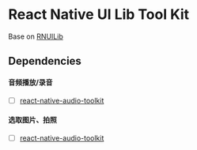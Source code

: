 # React Native UI Lib Tool Kit

Base on [RNUILib](https://github.com/wix/react-native-ui-lib)

## Dependencies

#### 音频播放/录音
- [ ] [react-native-audio-toolkit](https://github.com/react-native-audio-toolkit/react-native-audio-toolkit)

#### 选取图片、拍照
- [ ] [react-native-audio-toolkit](https://github.com/react-native-audio-toolkit/react-native-audio-toolkit)
